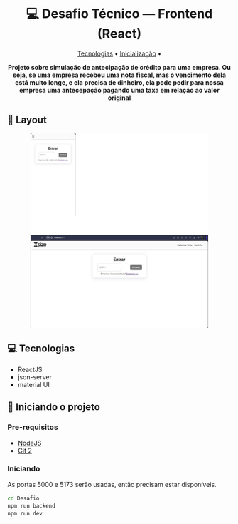 <h1 align="center" style="font-weight: bold;">💻 Desafio Técnico — Frontend (React)</h1>

<p align="center">
 <a href="#tech">Tecnologias</a> • 
 <a href="#started">Inicialização</a> • 
</p>

<p align="center">
    <b> Projeto sobre simulação de antecipação de crédito para uma empresa. Ou seja, se uma empresa recebeu uma nota fiscal, mas o vencimento dela está muito longe, e ela precisa de dinheiro, ela pode pedir para nossa empresa uma antecepação pagando uma taxa em relação ao valor original </b>
</p>

<h2 id="layout">🎨 Layout</h2>

<p align="center">
    <img src="src/assets/imgs/LoginMobile.jpg" alt="Tela de login mobile" width="400px">
    <img src="src/assets/imgs/LoginDesktop.jpg" alt="Tela de login desktop" width="400px">
</p>

<h2 id="technologies">💻 Tecnologias</h2>

- ReactJS
- json-server
- material UI

<h2 id="started">🚀 Iniciando o projeto</h2>

<h3>Pre-requisitos</h3>

- [NodeJS](https://github.com/)
- [Git 2](https://github.com)

<h3>Iniciando</h3>

As portas 5000 e 5173 serão usadas, então precisam estar disponíveis. 

```bash
cd Desafio
npm run backend
npm run dev
```

